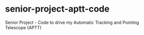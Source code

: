 senior-project-aptt-code
========================

Senior Project - Code to drive my Automatic Tracking and Pointing Telescope (APTT)

